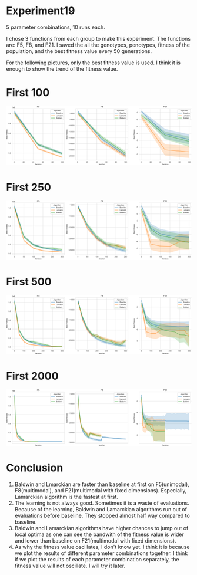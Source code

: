 # Experiment19

5 parameter combinations, 10 runs each.

I chose 3 functions from each group to make this experiment. The functions are:
F5, F8, and F21. I saved the all the genotypes, penotypes, fitness of the population, and the best fitness value every 50 generations.

For the following pictures, only the best fitness value is used. I think it is enough to show the trend of the fitness value.

# First 100
![picture4.png](picture4.png)

# First 250
![picture3.png](picture3.png)

# First 500
![picture2.png](picture2.png)

# First 2000
![picture1.png](picture1.png)

# Conclusion

1. Baldwin and Lmarckian are faster than baseline at first on F5(unimodal), F8(multimodal), and F21(multimodal with fixed dimensions). Especially, Lamarckian algorithm is the fastest at first.
2. The learning is not always good. Sometimes it is a waste of evaluations. Because of the learning, Baldwin and Lamarckian algorithms run out of evaluations before baseline. They stopped almost half way compared to baseline.
3. Baldwin and Lamarckian algorithms have higher chances to jump out of local optima as one can see the bandwith of the fitness value is wider and lower than baseline on F21(multimodal with fixed dimensions).
4. As why the fitness value oscillates, I don't know yet. I think it is because we plot the results of different parameter combinations together. I think if we plot the results of each parameter combination separately, the fitness value will not oscillate. I will try it later.